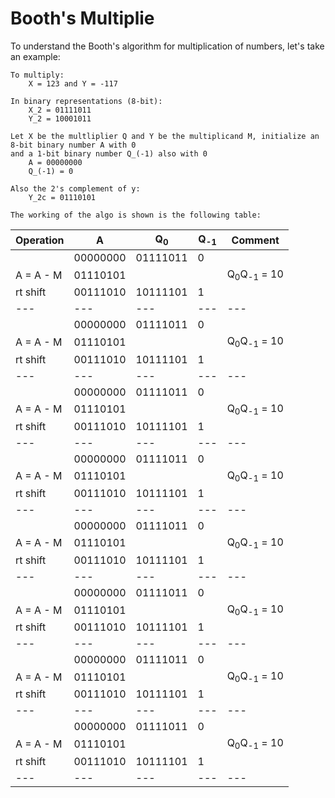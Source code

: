 # Booth's Multiplie

To understand the Booth's algorithm for multiplication of numbers, let's take an example:

```
To multiply: 
	X = 123 and Y = -117

In binary representations (8-bit):
	X_2 = 01111011
	Y_2 = 10001011

Let X be the multliplier Q and Y be the multiplicand M, initialize an 8-bit binary number A with 0
and a 1-bit binary number Q_(-1) also with 0
	A = 00000000
	Q_(-1) = 0

Also the 2's complement of y:
	Y_2c = 01110101

The working of the algo is shown is the following table:

```
| Operation	|	A		|	Q<sub>0</sub>	|		Q<sub>-1</sub>	|	Comment |
| --- | --- | --- | --- | --- |
| 			| 00000000	| 01111011	|	  0		| |	 
| A = A - M |  01110101 | | |  Q<sub>0</sub>Q<sub>-1</sub> = 10 |
| rt shift  |  00111010	| 10111101 | 1 | |
| --- | --- | --- | --- | --- |
| 			| 00000000	| 01111011	|	  0		| |	 
| A = A - M |  01110101 | | |  Q<sub>0</sub>Q<sub>-1</sub> = 10 |
| rt shift  |  00111010	| 10111101 | 1 | |
| --- | --- | --- | --- | --- |
| 			| 00000000	| 01111011	|	  0		| |	 
| A = A - M |  01110101 | | |  Q<sub>0</sub>Q<sub>-1</sub> = 10 |
| rt shift  |  00111010	| 10111101 | 1 | |
| --- | --- | --- | --- | --- |
| 			| 00000000	| 01111011	|	  0		| |	 
| A = A - M |  01110101 | | |  Q<sub>0</sub>Q<sub>-1</sub> = 10 |
| rt shift  |  00111010	| 10111101 | 1 | |
| --- | --- | --- | --- | --- |
| 			| 00000000	| 01111011	|	  0		| |	 
| A = A - M |  01110101 | | |  Q<sub>0</sub>Q<sub>-1</sub> = 10 |
| rt shift  |  00111010	| 10111101 | 1 | |
| --- | --- | --- | --- | --- |
| 			| 00000000	| 01111011	|	  0		| |	 
| A = A - M |  01110101 | | |  Q<sub>0</sub>Q<sub>-1</sub> = 10 |
| rt shift  |  00111010	| 10111101 | 1 | |
| --- | --- | --- | --- | --- |
| 			| 00000000	| 01111011	|	  0		| |	 
| A = A - M |  01110101 | | |  Q<sub>0</sub>Q<sub>-1</sub> = 10 |
| rt shift  |  00111010	| 10111101 | 1 | |
| --- | --- | --- | --- | --- |
| 			| 00000000	| 01111011	|	  0		| |	 
| A = A - M |  01110101 | | |  Q<sub>0</sub>Q<sub>-1</sub> = 10 |
| rt shift  |  00111010	| 10111101 | 1 | |
| --- | --- | --- | --- | --- |










